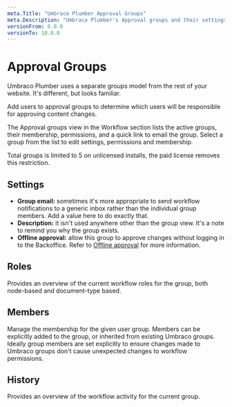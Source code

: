 ```yaml
---
meta.Title: "Umbraco Plumber Approval Groups"
meta.Description: "Umbraco Plumber's Approval groups and their settings"
versionFrom: 8.0.0
versionTo: 10.0.0
---
```


# Approval Groups

Umbraco Plumber uses a separate groups model from the rest of your website. It's different, but looks familiar.

Add users to approval groups to determine which users will be responsible for approving content changes.

The Approval groups view in the Workflow section lists the active groups, their membership, permissions, and a quick link to email the group. Select a group from the list to edit settings, permissions and membership.

Total groups is limited to 5 on unlicensed installs, the paid license removes this restriction.

## Settings

- **Group email:** sometimes it's more appropriate to send workflow notifications to a generic inbox rather than the individual group members. Add a value here to do exactly that.
- **Description:** it isn't used anywhere other than the group view. It's a note to remind you why the group exists.
- **Offline approval:** allow this group to approve changes without logging in to the Backoffice. Refer to [Offline approval](#offline-approval) for more information.

## Roles

Provides an overview of the current workflow roles for the group, both node-based and document-type based.

## Members

Manage the membership for the given user group. Members can be explicitly added to the group, or inherited from existing Umbraco groups. Ideally group members are set explicitly to ensure changes made to Umbraco groups don't cause unexpected changes to workflow permissions.

## History

Provides an overview of the workflow activity for the current group.
